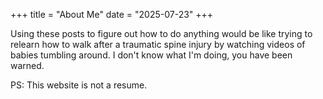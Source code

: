 +++
title = "About Me"
date = "2025-07-23"
+++

Using these posts to figure out how to do anything would be like trying to relearn how to walk after a traumatic spine injury by watching videos of babies tumbling around. I don't know what I'm doing, you have been warned. 

PS: This website is not a resume.
